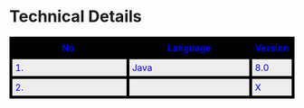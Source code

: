 # Technical Details

<!-- Start Styles. Move the 'style' tags and everything between them to between the 'head' tags -->
<style type="text/css">
.myTable { background-color:#eee;border-collapse:collapse; }
.myTable th { background-color:#000;color:white;width:50%; }
.myTable td, .myTable th { padding:5px;border:5px solid #000;color:blue;width:50%; }
</style>
<!-- End Styles -->
<table class="myTable">
<tr>
<th>No.</th><th>Language</th><th>Version</th>
</tr>
<tr>
<td>1.</td><td>Java</td><td>8.0</td>
</tr>
<tr>
<td>2.</td><td></td><td>X</td>
</tr>
</table>
